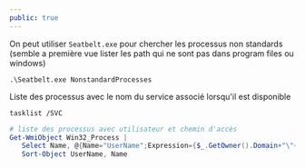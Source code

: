 ```yaml
---
public: true
---
```


On peut utiliser `Seatbelt.exe` pour chercher les processus non standards (semble a première vue lister les path qui ne sont pas dans program files ou windows)

```
.\Seatbelt.exe NonstandardProcesses
```

Liste des processus avec le nom du service associé lorsqu'il est disponible

```
tasklist /SVC
```

```powershell
# liste des processus avec utilisateur et chemin d'accès
Get-WmiObject Win32_Process |  
   Select Name, @{Name="UserName";Expression={$_.GetOwner().Domain+"\"+$_.GetOwner().User}},@{Name="Path";E={$_.Path}} |
   Sort-Object UserName, Name
```
